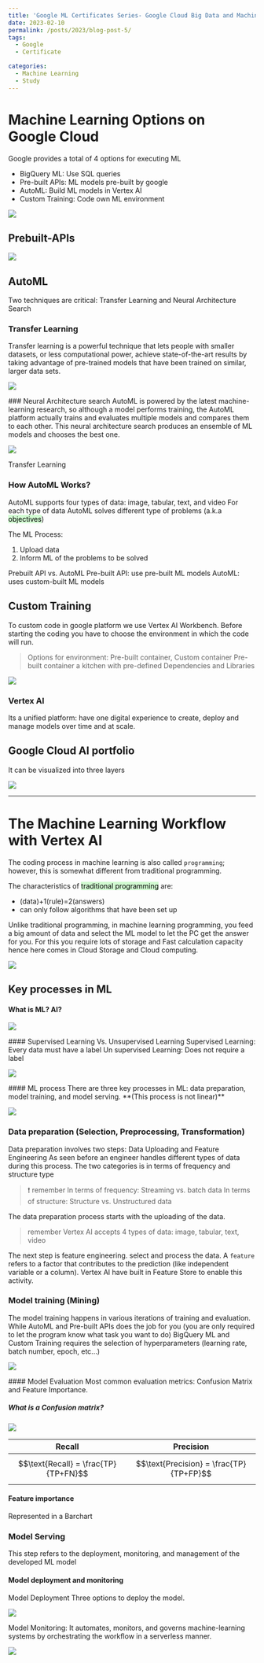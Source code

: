 ```yaml
---
title: 'Google ML Certificates Series- Google Cloud Big Data and Machine Learning Fundamentals-2'
date: 2023-02-10
permalink: /posts/2023/blog-post-5/
tags:
  - Google
  - Certificate

categories:
  - Machine Learning 
  - Study
---
```


# Machine Learning Options on Google Cloud

Google provides a total of 4 options for executing ML
* BigQuery ML: Use SQL queries
* Pre-built APIs: ML models pre-built by google 
* AutoML: Build ML models in Vertex AI
* Custom Training: Code own ML environment

<p align = "left">
  <img src = "https://raw.githubusercontent.com/elias-lee/lelias.github.io/master/_posts/resources/ml_certi_resource/course1_week2-1.png" style="max-width: 70%;">
</p>


## Prebuilt-APIs
<p align = "left">
  <img src = "https://raw.githubusercontent.com/elias-lee/lelias.github.io/master/_posts/resources/ml_certi_resource/course1_week2-2.png" style="max-width: 70%;">
</p>

## AutoML
Two techniques are critical: Transfer Learning and Neural Architecture Search 

### Transfer Learning
Transfer learning is a powerful technique that lets people with smaller datasets, or less computational power, achieve state-of-the-art results by taking advantage of pre-trained models that have been trained on similar, larger data sets.

<p align = "left">
  <img src = "https://raw.githubusercontent.com/elias-lee/lelias.github.io/master/_posts/resources/ml_certi_resource/course1_week2-3.png" style="max-width: 70%;">
</p>
### Neural Architecture search
AutoML is powered by the latest machine-learning research, so although a model performs training, the AutoML platform actually trains and evaluates multiple models and compares them to each other. This neural architecture search produces an ensemble of ML models and chooses the best one.
<p align = "left">
  <img src = "https://raw.githubusercontent.com/elias-lee/lelias.github.io/master/_posts/resources/ml_certi_resource/course1_week2-4.png" style="max-width: 70%;">
</p>
Transfer Learning

### How AutoML Works?
AutoML supports four types of data: image, tabular, text, and video
For each type of data AutoML solves different type of problems (a.k.a <mark style="background: #BBFABBA6;">objectives</mark>)

The ML Process:
1. Upload data
2. Inform ML of the problems to be solved 

Prebuilt API vs. AutoML
Pre-built API: use pre-built ML models
AutoML: uses custom-built ML models

## Custom Training
To custom code in google platform we use Vertex AI Workbench. 
Before starting the coding you have to choose the environment in which the code will run. 

> Options for environment: Pre-built container, Custom container
> Pre-built container a kitchen with pre-defined Dependencies and Libraries <p align = "left">
  <img src = "https://raw.githubusercontent.com/elias-lee/lelias.github.io/master/_posts/resources/ml_certi_resource/course1_week2-5.png" style="max-width: 70%;">
</p>

### Vertex AI
Its a unified platform: have one digital experience to create, deploy and manage models over time and at scale.

## Google Cloud AI portfolio
It can be visualized into three layers
<p align = "left">
  <img src = "https://raw.githubusercontent.com/elias-lee/lelias.github.io/master/_posts/resources/ml_certi_resource/course1_week2-6.png" style="max-width: 70%;">
</p>

---
# The Machine Learning Workflow with Vertex AI

The coding process in machine learning is also called `programming`; however, this is somewhat different from traditional programming. 

The characteristics of <mark style="background: #BBFABBA6;">traditional programming</mark> are: 
* (data)+1(rule)=2(answers)
* can only follow algorithms that have been set up

Unlike traditional programming, in machine learning programming, you feed a big amount of data and select the ML model to let the PC get the answer for you. For this you require lots of storage and Fast calculation capacity hence here comes in Cloud Storage and Cloud computing.
<p align = "left">
  <img src = "https://raw.githubusercontent.com/elias-lee/lelias.github.io/master/_posts/resources/ml_certi_resource/course1_week2-7.png" style="max-width: 70%;">
</p>

## Key processes in ML
#### What is ML? AI? 
<p align = "left">
  <img src = "https://raw.githubusercontent.com/elias-lee/lelias.github.io/master/_posts/resources/ml_certi_resource/course1_week2-8.png" style="max-width: 70%;">
</p>
#### Supervised Learning Vs. Unsupervised Learning
Supervised Learning: Every data must have a label 
Un supervised Learning: Does not require a label
<p align = "left">
  <img src = "https://raw.githubusercontent.com/elias-lee/lelias.github.io/master/_posts/resources/ml_certi_resource/course1_week2-9.png" style="max-width: 70%;">
</p>
#### ML process
There are three key processes in ML: data preparation, model training, and model serving. **(This process is not linear)**
<p align = "left">
  <img src = "https://raw.githubusercontent.com/elias-lee/lelias.github.io/master/_posts/resources/ml_certi_resource/course1_week2-10.png" style="max-width: 70%;">
</p>

### Data preparation (Selection, Preprocessing, Transformation)
Data preparation involves two steps: Data Uploading and Feature Engineering 
As seen before an engineer handles different types of data during this process. 
The two categories is in terms of frequency and structure type
> ❗ remember 
> In terms of frequency: Streaming vs. batch data 
> In terms of structure: Structure vs. Unstructured data

The data preparation process starts with the uploading of the data. 
> remember Vertex AI accepts 4 types of data: image, tabular, text, video

The next step is feature engineering. select and process the data. A `feature`  refers to a factor that contributes to the prediction (like independent variable or a column). Vertex AI have built in Feature Store to enable this activity. 

### Model training (Mining)
The model training happens in various iterations of training and evaluation.
While AutoML and Pre-built APIs does the job for you (you are only required to let the program know what task you want to do) BigQuery ML and Custom Training requires the selection of hyperparameters (learning rate, batch number, epoch, etc...)
<p align = "left">
  <img src = "https://raw.githubusercontent.com/elias-lee/lelias.github.io/master/_posts/resources/ml_certi_resource/course1_week2-11.png" style="max-width: 70%;">
</p>
#### Model Evaluation
Most common evaluation metrics: Confusion Matrix and Feature Importance. 

##### What is a Confusion matrix?
<p align = "left">
  <img src = "https://raw.githubusercontent.com/elias-lee/lelias.github.io/master/_posts/resources/ml_certi_resource/course1_week2-12.png" style="max-width: 70%;">
</p>

|Recall|Precision|
|----- | ------|
|$$\text{Recall} = \frac{TP}{TP+FN}$$ | $$\text{Precision} = \frac{TP}{TP+FP}$$|

#### Feature importance
Represented in a Barchart


### Model Serving 
This step refers to the deployment, monitoring, and management of the developed ML model

#### Model deployment and monitoring
Model Deployment
Three options to deploy the model.
<p align = "left">
  <img src = "https://raw.githubusercontent.com/elias-lee/lelias.github.io/master/_posts/resources/ml_certi_resource/course1_week2-13.png" style="max-width: 70%;">
</p>
Model Monitoring: It automates, monitors, and governs machine-learning systems by orchestrating the workflow in a serverless manner.
<p align = "left">
  <img src = "https://raw.githubusercontent.com/elias-lee/lelias.github.io/master/_posts/resources/ml_certi_resource/course1_week2-14.png" style="max-width: 70%;">
</p>